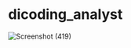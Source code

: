 # dicoding_analyst

![Screenshot (419)](https://github.com/praditia/dicoding_analyst/assets/105288241/dc003b37-005e-4d7d-a8bf-96a8e3d26041)

